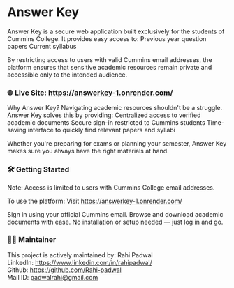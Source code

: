 # Answer Key
Answer Key is a secure web application built exclusively for the students of Cummins College. It provides easy access to:
Previous year question papers
Current syllabus

By restricting access to users with valid Cummins email addresses, the platform ensures that sensitive academic resources remain private and accessible only to the intended audience.  

  
### 🌐 Live Site: https://answerkey-1.onrender.com/

Why Answer Key?
Navigating academic resources shouldn't be a struggle. Answer Key solves this by providing:
Centralized access to verified academic documents
Secure sign-in restricted to Cummins students
Time-saving interface to quickly find relevant papers and syllabi

Whether you're preparing for exams or planning your semester, Answer Key makes sure you always have the right materials at hand.  

  
### 🛠️ Getting Started
Note: Access is limited to users with Cummins College email addresses.

To use the platform:
Visit https://answerkey-1.onrender.com/

Sign in using your official Cummins email.
Browse and download academic documents with ease.
No installation or setup needed — just log in and go.  

  

### 👩‍💻 Maintainer
This project is actively maintained by:
Rahi Padwal  
LinkedIn: https://www.linkedin.com/in/rahipadwal/  
Github: https://github.com/Rahi-padwal  
Mail ID: padwalrahi@gmail.com  
